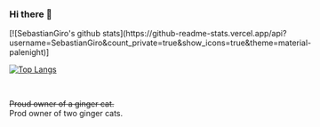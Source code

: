 ### Hi there 👋
<div style="display: flex; flex-wrap: wrap;">
[![SebastianGiro's github stats](https://github-readme-stats.vercel.app/api?username=SebastianGiro&count_private=true&show_icons=true&theme=material-palenight)]

[![Top Langs](https://github-readme-stats.vercel.app/api/top-langs/?username=SebastianGiro)](https://github.com/SebastianGiro/github-readme-stats)
</div>
<br/>

~~Proud owner of a ginger cat.~~
<br/>
Prod owner of two ginger cats.

